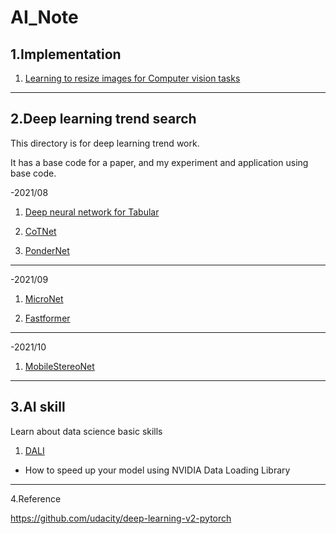 # AI_Note

1.Implementation
------

1) [Learning to resize images for Computer vision tasks](https://github.com/yundaehyuck/AI_Note/tree/main/Learning%20to%20Resize%20Images%20for%20Computer%20Vision%20Tasks "Learning to resize images for Computer vision tasks")
***

2.Deep learning trend search
------

This directory is for deep learning trend work.

It has a base code for a paper, and my experiment and application using base code.

-2021/08

1) [Deep neural network for Tabular](https://github.com/yundaehyuck/AI_Note/tree/main/Deep%20learning%20trend%20search/2021_08/Deep%20neural%20network%20for%20Tabular "Deep neural network for Tabular")

2) [CoTNet](https://github.com/yundaehyuck/AI_Note/tree/main/Deep%20learning%20trend%20search/2021_08/CoTNet "CoTNet")

3) [PonderNet](https://github.com/yundaehyuck/AI_Note/tree/main/Deep%20learning%20trend%20search/2021_08/PonderNet "PonderNet")
***

-2021/09

1) [MicroNet](https://github.com/yundaehyuck/AI_Note/tree/main/Deep%20learning%20trend%20search/2021_09/MicroNet "MicroNet")

2) [Fastformer](https://github.com/yundaehyuck/AI_Note/tree/main/Deep%20learning%20trend%20search/2021_09/Fastformer "Fastformer")
***

-2021/10

1) [MobileStereoNet](https://github.com/yundaehyuck/AI_Note/tree/main/Deep%20learning%20trend%20search/2021_10/MobileStereoNet "MobileStereoNet")

***

3.AI skill
------

Learn about data science basic skills

1) [DALI](https://github.com/yundaehyuck/AI_Note/tree/main/DALI "DALI")

- How to speed up your model using NVIDIA Data Loading Library
***


4.Reference

https://github.com/udacity/deep-learning-v2-pytorch
